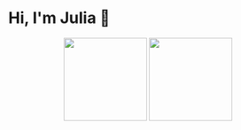 # Hi, I'm Julia 👋


<p align='center'>
   <a href="https://github-readme-stats.vercel.app/api?username=juliasleptsova&show_icons=true&count_private=true"><img
           height=150
           src="https://github-readme-stats.vercel.app/api?username=juliasleptsova&show_icons=true&count_private=true"/></a>
   <a href="https://github.com/juliasleptsova/github-readme-stats"><img height=150
                                                                  src="https://github-readme-stats.vercel.app/api/top-langs/?username=juliasleptsova&layout=compact"/></a>
</p>

<!--
**juliasleptsova/juliasleptsova** is a ✨ _special_ ✨ repository because its `README.md` (this file) appears on your GitHub profile.

Here are some ideas to get you started:

- 🔭 I’m currently working on ...
- 🌱 I’m currently learning ...
- 👯 I’m looking to collaborate on ...
- 🤔 I’m looking for help with ...
- 💬 Ask me about ...
- 📫 How to reach me: ...
- 😄 Pronouns: ...
- ⚡ Fun fact: ...
-->
